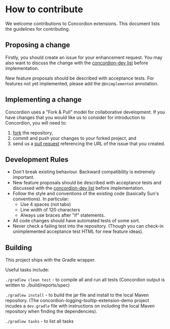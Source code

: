 How to contribute
================
We welcome contributions to Concordion extensions. This document lists the guidelines for contributing.

Proposing a change
-----------------------------
Firstly, you should create an issue for your enhancement request. You may also want to discuss the change with the [concordion-dev list](https://groups.google.com/forum/#!forum/concordion-dev) before implementation.

New feature proposals should be described with acceptance tests. For features not yet implemented, please add the `@Unimplemented` annotation.

Implementing a change
----------------------------------
Concordion uses a "Fork & Pull" model for collaborative development. If you have changes that you would like us to consider for introduction to Concordion, you will need to:
 1. [fork](https://help.github.com/articles/fork-a-repo) the repository, 
 1. commit and push your changes to your forked project, and 
 1. send us a [pull request](https://help.github.com/articles/using-pull-requests) referencing the URL of the issue that you created.


Development Rules
-----------------
* Don't break existing behaviour. Backward compatibility is extremely important.
* New feature proposals should be described with acceptance tests and discussed with the [concordion-dev list](https://groups.google.com/forum/#!forum/concordion-dev) before implementation.
* Follow the style and conventions of the existing code (basically Sun's conventions). In particular:
  - Use 4 spaces (not tabs) 
  - Line width of 120 characters
  - Always use braces after "if" statements.
* All code changes should have automated tests of some sort.
* Never check a failing test into the repository. (Though you can check-in unimplemented acceptance test HTML for new feature ideas). 

Building
--------
This project ships with the Gradle wrapper.

Useful tasks include:

`./gradlew clean test`
    - to compile all and run all tests (Concordion output is written to ./build/reports/spec)

`./gradlew install`
    - to build the jar file and install to the local Maven repository. (The concordion-logging-tooltip-extension-demo project incudes a `dev.gradle` file with instructions on including the local Maven repository when finding the dependencies).

`./gradlew tasks`
    - to list all tasks
